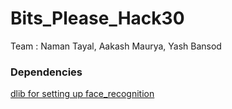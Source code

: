 # Bits_Please_Hack30

Team : Naman Tayal, Aakash Maurya, Yash Bansod

### Dependencies

[dlib for setting up face_recognition](https://github.com/eaakashmaurya/Bits_Please_Hack30/wiki/How-to-set-up-face_recognition)
